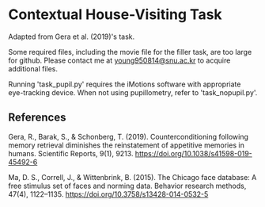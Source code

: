 # Contextual House-Visiting Task

Adapted from Gera et al. (2019)'s task.

Some required files, including the movie file for the filler task, are too large for github. Please contact me at young950814@snu.ac.kr to acquire additional files.

Running 'task_pupil.py' requires the iMotions software with appropriate eye-tracking device. When not using pupillometry, refer to 'task_nopupil.py'.


## References

Gera, R., Barak, S., & Schonberg, T. (2019). Counterconditioning following memory retrieval diminishes the reinstatement of appetitive memories in humans. Scientific Reports, 9(1), 9213. https://doi.org/10.1038/s41598-019-45492-6

Ma, D. S., Correll, J., & Wittenbrink, B. (2015). The Chicago face database: A free stimulus set of faces and norming data. Behavior research methods, 47(4), 1122–1135. https://doi.org/10.3758/s13428-014-0532-5
